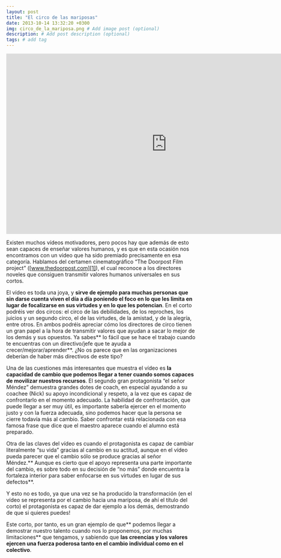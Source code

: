 ```yaml
---
layout: post
title: "El circo de las mariposas"
date: 2013-10-14 13:32:20 +0300
img: circo_de_la_mariposa.png # Add image post (optional)
description: # Add post description (optional)
tags: # add tag
---
```


 <iframe width="854" height="480" src="https://www.youtube.com/embed/od2lg1ZC20s" frameborder="0" allow="autoplay; encrypted-media" allowfullscreen></iframe>

Existen muchos vídeos motivadores, pero pocos hay que además de esto sean capaces de enseñar valores humanos, y es que en esta ocasión nos encontramos con un vídeo que ha sido premiado precisamente en esa categoría. Hablamos del certamen cinematográfico “The Doorpost Film project” ([www.thedoorpost.com][1]), el cual reconoce a los directores noveles que consiguen transmitir valores humanos universales en sus cortos.

El vídeo es toda una joya, y **sirve de ejemplo para muchas personas que sin darse cuenta viven el día a día poniendo el foco en lo que les limita en lugar de focalizarse en sus virtudes y en lo que les potencian**. En el corto podréis ver dos circos: el circo de las debilidades, de los reproches, los juicios y un segundo circo, el de las virtudes, de la amistad, y de la alegría, entre otros. En ambos podréis apreciar cómo los directores de circo tienen un gran papel a la hora de transmitir valores que ayudan a sacar lo mejor de los demás y sus opuestos. Ya sabes** lo fácil que se hace el trabajo cuando te encuentras con un directivo/jefe que te ayuda a crecer/mejorar/aprender**. ¿No os parece que en las organizaciones deberían de haber más directivos de este tipo?

Una de las cuestiones más interesantes que muestra el vídeo es **la capacidad de cambio que podemos llegar a tener cuando somos capaces de movilizar nuestros recursos**. El segundo gran protagonista “el señor Méndez” demuestra grandes dotes de coach, en especial ayudando a su coachee (Nick) su apoyo incondicional y respeto, a la vez que es capaz de confrontarlo en el momento adecuado. La habilidad de confrontación, que puede llegar a ser muy útil, es importante saberla ejercer en el momento justo y con la fuerza adecuada, sino podemos hacer que la persona se cierre todavía más al cambio. Saber confrontar está relacionada con esa famosa frase que dice que el maestro aparece cuando el alumno está preparado.

Otra de las claves del vídeo es cuando el protagonista es capaz de cambiar literalmente “su vida” gracias al cambio en su actitud, aunque en el vídeo pueda parecer que el cambio sólo se produce gracias al señor Méndez.** Aunque es cierto que el apoyo representa una parte importante del cambio, es sobre todo en su decisión de “no más” donde encuentra la fortaleza interior para saber enfocarse en sus virtudes en lugar de sus defectos**.

Y esto no es todo, ya que una vez se ha producido la transformación (en el vídeo se representa por el cambio hacia una mariposa, de ahí el título del corto) el protagonista es capaz de dar ejemplo a los demás, demostrando de que si quieres puedes!

Este corto, por tanto, es un gran ejemplo de que** podemos llegar a demostrar nuestro talento cuando nos lo proponemos, por muchas limitaciones** que tengamos, y sabiendo que **las creencias y los valores ejercen una fuerza poderosa tanto en el cambio individual como en el colectivo**.


[1]:	http://www.thedorrpost.com/